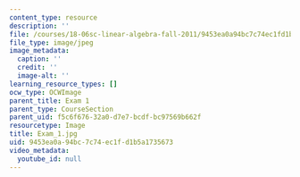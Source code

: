 ```yaml
---
content_type: resource
description: ''
file: /courses/18-06sc-linear-algebra-fall-2011/9453ea0a94bc7c74ec1fd1b5a1735673_Exam_1.jpg
file_type: image/jpeg
image_metadata:
  caption: ''
  credit: ''
  image-alt: ''
learning_resource_types: []
ocw_type: OCWImage
parent_title: Exam 1
parent_type: CourseSection
parent_uid: f5c6f676-32a0-d7e7-bcdf-bc97569b662f
resourcetype: Image
title: Exam_1.jpg
uid: 9453ea0a-94bc-7c74-ec1f-d1b5a1735673
video_metadata:
  youtube_id: null
---
```

